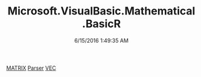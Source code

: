 ﻿---
title: Microsoft.VisualBasic.Mathematical.BasicR
date: 6/15/2016 1:49:35 AM
---

[MATRIX](T-Microsoft.VisualBasic.Mathematical.BasicR.MATRIX.html)
[Parser](T-Microsoft.VisualBasic.Mathematical.BasicR.Parser.html)
[VEC](T-Microsoft.VisualBasic.Mathematical.BasicR.VEC.html)
